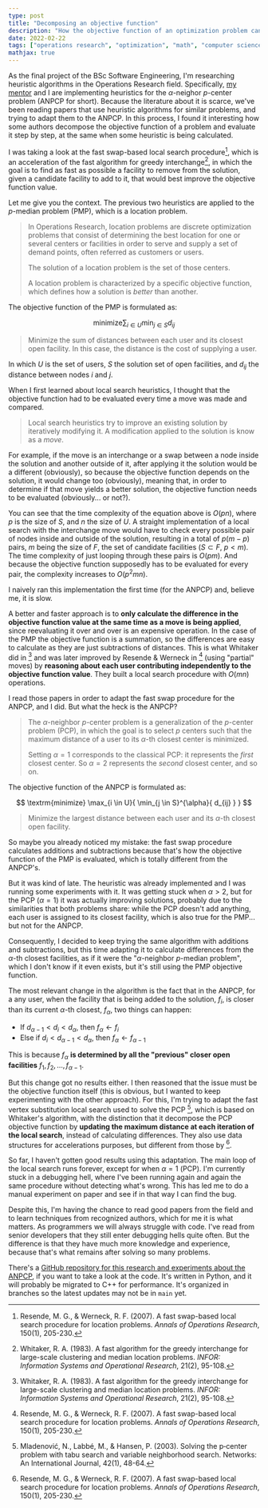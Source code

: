 ```yaml
---
type: post
title: "Decomposing an objective function"
description: "How the objective function of an optimization problem can be evaluated step by step."
date: 2022-02-22
tags: ["operations research", "optimization", "math", "computer science"]
mathjax: true
---
```


As the final project of the BSc Software Engineering, I'm researching heuristic algorithms in the Operations Research field.
Specifically, [my mentor](http://yalma.fime.uanl.mx/~roger/work/index.html) and I are implementing heuristics for the $\alpha$-neighor $p$-center problem (ANPCP for short).
Because the literature about it is scarce, we've been reading papers that use heuristic algorithms for similar problems, and trying to adapt them to the ANPCP.
In this process, I found it interesting how some authors decompose the objective function of a problem and evaluate it step by step, at the same when some heuristic is being calculated.

I was taking a look at the fast swap-based local search procedure[^1], which is an acceleration of the fast algorithm for greedy interchange[^2], in which the goal is to find as fast as possible a facility to remove from the solution, given a candidate facility to add to it, that would best improve the objective function value.

Let me give you the context. The previous two heuristics are applied to the $p$-median problem (PMP), which is a location problem.

> In Operations Research, location problems are discrete optimization problems that consist of determining the best location for one or several centers or facilities in order to serve and supply a set of demand points, often referred as customers or users.
> 
> The solution of a location problem is the set of those centers.
> 
> A location problem is characterized by a specific objective function, which defines how a solution is *better* than another.

The objective function of the PMP is formulated as:

$$
\textrm{minimize}
\sum_{i \in U}{
    \min_{j \in S}{
        d_{ij}
    }
}
$$

> Minimize the sum of distances between each user and its closest open facility. In this case, the distance is the cost of supplying a user.

In which $U$ is the set of users, $S$ the solution set of open facilities, and $d_{ij}$ the distance between nodes $i$ and $j$.

When I first learned about local search heuristics, I thought that the objective function had to be evaluated every time a move was made and compared.

> Local search heuristics try to improve an existing solution by iteratively modifying it. A modification applied to the solution is know as a *move*.

For example, if the move is an interchange or a swap between a node inside the solution and another outside of it, after applying it the solution would be a different (obviously), so because the objective function depends on the solution, it would change too (obviously), meaning that, in order to determine if that move yields a better solution, the objective function needs to be evaluated (obviously... or not?).

You can see that the time complexity of the equation above is $O(pn)$, where $p$ is the size of $S$, and $n$ the size of $U$.
A straight implementation of a local search with the interchange move would have to check every possible pair of nodes inside and outside of the solution, resulting in a total of $p(m - p)$ pairs, $m$ being the size of $F$, the set of candidate facilities ($S \subset F$, $p < m$).
The time complexity of just looping through these pairs is $O(pm)$.
And because the objective function supposedly has to be evaluated for every pair, the complexity increases to $O(p^2mn)$.

I naively ran this implementation the first time (for the ANPCP) and, believe me, it is slow.

A better and faster approach is to **only calculate the difference in the objective function value at the same time as a move is being applied**, since reevaluating it over and over is an expensive operation.
In the case of the PMP the objective function is a summation, so the differences are easy to calculate as they are just subtractions of distances.
This is what Whitaker did in [^2] and was later improved by Resende & Werneck in [^1] (using "partial" moves) by **reasoning about each user contributing independently to the objective function value**.
They built a local search procedure with $O(mn)$ operations.

I read those papers in order to adapt the fast swap procedure for the ANPCP, and I did. But what the heck is the ANPCP?

> The $\alpha$-neighbor $p$-center problem is a generalization of the $p$-center problem (PCP), in which the goal is to select $p$ centers such that the maximum distance of a user to its $\alpha$-th closest center is minimized.
>
> Setting $\alpha = 1$ corresponds to the classical PCP: it represents the *first* closest center. So $\alpha = 2$ represents the *second* closest center, and so on.

The objective function of the ANPCP is formulated as:

$$
\textrm{minimize}
\max_{i \in U}{
    \min_{j \in S}^{\alpha}{
        d_{ij}
    }
}
$$

> Minimize the largest distance between each user and its $\alpha$-th closest open facility.

So maybe you already noticed my mistake: the fast swap procedure calculates additions and subtractions because that's how the objective function of the PMP is evaluated, which is totally different from the ANPCP's.

But it was kind of late. The heuristic was already implemented and I was running some experiments with it.
It was getting stuck when $\alpha > 2$, but for the PCP ($\alpha = 1$) it was actually improving solutions, probably due to the similarities that both problems share:
while the PCP doesn't add anything, each user is assigned to its closest facility, which is also true for the PMP... but not for the ANPCP.

Consequently, I decided to keep trying the same algorithm with additions and subtractions, but this time adapting it to calculate differences from the $\alpha$-th closest facilities, as if it were the "$\alpha$-neighbor $p$-median problem", which I don't know if it even exists, but it's still using the PMP objective function.

The most relevant change in the algorithm is the fact that in the ANPCP, for a any user, when the facility that is being added to the solution, $f_i$, is closer than its current $\alpha$-th closest, $f_\alpha$, two things can happen:

- $\textrm{If } d_{\alpha - 1} < d_i < d_\alpha \textrm{, then } f_\alpha \leftarrow f_i$
- $\textrm{Else if } d_i < d_{\alpha - 1} < d_\alpha \textrm{, then } f_\alpha \leftarrow f_{\alpha - 1}$

This is because $f_\alpha$ **is determined by all the "previous" closer open facilities** $f_1, f_2, \dots, f_{\alpha - 1}$.

But this change got no results either. I then reasoned that the issue must be the objective function itself (this is obvious, but I wanted to keep experimenting with the other approach).
For this, I'm trying to adapt the fast vertex substitution local search used to solve the PCP [^3], which is based on Whitaker's algorithm, with the distinction that it decompose the PCP objective function by **updating the maximum distance at each iteration of the local search**, instead of calculating differences.
They also use data structures for accelerations purposes, but different from those by [^1].

So far, I haven't gotten good results using this adaptation.
The main loop of the local search runs forever, except for when $\alpha = 1$ (PCP).
I'm currently stuck in a debugging hell, where I've been running again and again the same procedure without detecting what's wrong.
This has led me to do a manual experiment on paper and see if in that way I can find the bug.

Despite this, I'm having the chance to read good papers from the field and to learn techniques from recognized authors, which for me it is what matters.
As programmers we will always struggle with code.
I've read from senior developers that they still enter debugging hells quite often.
But the difference is that they have much more knowledge and experience, because that's what remains after solving so many problems.

There's a [GitHub repository for this research and experiments about the ANPCP](https://github.com/netotz/alpha-neighbor-p-center-problem), if you want to take a look at the code.
It's written in Python, and it will probably be migrated to C++ for performance.
It's organized in branches so the latest updates may not be in `main` yet.

[^1]: Resende, M. G., & Werneck, R. F. (2007). A fast swap-based local search procedure for location problems. *Annals of Operations Research*, 150(1), 205-230.

[^2]: Whitaker, R. A. (1983). A fast algorithm for the greedy interchange for large-scale clustering and median location problems. *INFOR: Information Systems and Operational Research*, 21(2), 95-108.

[^3]: Mladenović, N., Labbé, M., & Hansen, P. (2003). Solving the p‐center problem with tabu search and variable neighborhood search. Networks: An International Journal, 42(1), 48-64.

